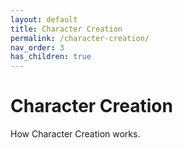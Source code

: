```yaml
---
layout: default
title: Character Creation
permalink: /character-creation/
nav_order: 3
has_children: true
---
```


# Character Creation

How Character Creation works.
